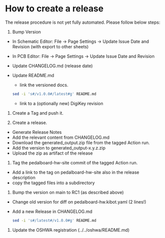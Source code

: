 # How to create a release

The release procedure is not yet fully automated. Please follow below steps:

1. Bump Version

- In Schematic Editor: File -> Page Settings -> Update Issue Date and Revision
  (with export to other sheets)
- In PCB Editor: File -> Page Settings -> Update Issue Date and Revision
- Update CHANGELOG.md (release date)
- Update README.md
  - link the versioned docs.

  ```sh
  sed -i 's#/v1.0.0#/latest#g' README.md
  ```

  - link to a (optionally new) DigiKey revision

1. Create a Tag and push it.

1. Create a release.

- Generate Release Notes
- Add the relevant content from CHANGELOG.md
- Download the generated_output.zip file from the tagged Action run.
- Add the version to generated_output-x.y.z.zip
- Upload the zip as artifact of the release

1. Tag the pedalboard-hw-site commit of the tagged Action run.

- Add a link to the tag on pedalboard-hw-site also in the release description
- copy the tagged files into a subdirectory

1. Bump the version on main to RC1 (as described above)

- Change old version for diff on pedalboard-hw.kibot.yaml (2 lines!)
- Add a new Release in CHANGELOG.md

  ```sh
  sed -i 's#/latest#/v1.0.0#g' README.md
  ```

1. Update the OSHWA registration (../../oshwa/README.md)
